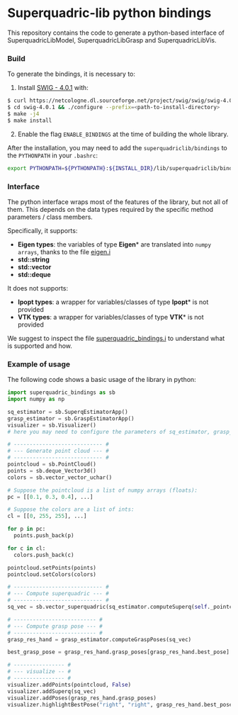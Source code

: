 # Superquadric-lib python bindings
This repository contains the code to generate a python-based interface of SuperquadricLibModel, SuperquadricLibGrasp and SuperquadricLibVis.

### Build
To generate the bindings, it is necessary to:
1. Install [SWIG - 4.0.1](http://www.swig.org/) with:
```bash
$ curl https://netcologne.dl.sourceforge.net/project/swig/swig/swig-4.0.1/swig-4.0.1.tar.gz | tar xvz
$ cd swig-4.0.1 && ./configure --prefix=<path-to-install-directory>
$ make -j4
$ make install
```
2. Enable the flag `ENABLE_BINDINGS` at the time of building the whole library.

After the installation, you may need to add the `superquadriclib/bindings` to the `PYTHONPATH` in your `.bashrc`:
```bash
export PYTHONPATH=${PYTHONPATH}:${INSTALL_DIR}/lib/superquadriclib/bindings
```
### Interface

The python interface wraps most of the features of the library, but not all of them. This depends on the data types required by the specific method parameters / class members.

Specifically, it supports:

- **Eigen types**: the variables of type **Eigen*** are translated into `numpy arrays`, thanks to the file [eigen.i](eigen.i)
- **std::string**
- **std::vector**
- **std::deque**

It does not supports:
- **Ipopt types**: a wrapper for variables/classes of type **Ipopt*** is not provided
- **VTK types**: a wrapper for variables/classes of type **VTK*** is not provided

We suggest to inspect the file [superquadric_bindings.i](superquadric_bindings.i) to understand what is supported and how.

### Example of usage
The following code shows a basic usage of the library in python:

```python
import superquadric_bindings as sb
import numpy as np

sq_estimator = sb.SuperqEstimatorApp()
grasp_estimator = sb.GraspEstimatorApp()
visualizer = sb.Visualizer()
# here you may need to configure the parameters of sq_estimator, grasp_estimator, visualizer

# ---------------------------- #
# --- Generate point cloud --- #
# ---------------------------- #
pointcloud = sb.PointCloud()
points = sb.deque_Vector3d()
colors = sb.vector_vector_uchar()

# Suppose the pointcloud is a list of numpy arrays (floats):
pc = [[0.1, 0.3, 0.4], ...]

# Suppose the colors are a list of ints:
cl = [[0, 255, 255], ...]

for p in pc:
  points.push_back(p)

for c in cl:
  colors.push_back(c)

pointcloud.setPoints(points)
pointcloud.setColors(colors)

# ---------------------------- #
# --- Compute superquadric --- #
# ---------------------------- #
sq_vec = sb.vector_superquadric(sq_estimator.computeSuperq(self._pointcloud))

# -------------------------- #
# --- Compute grasp pose --- #
# -------------------------- #
grasp_res_hand = grasp_estimator.computeGraspPoses(sq_vec)

best_grasp_pose = grasp_res_hand.grasp_poses[grasp_res_hand.best_pose]

# ---------------- #
# --- visualize -- #
# ---------------- #
visualizer.addPoints(pointcloud, False)
visualizer.addSuperq(sq_vec)
visualizer.addPoses(grasp_res_hand.grasp_poses)
visualizer.highlightBestPose("right", "right", grasp_res_hand.best_pose)
```
